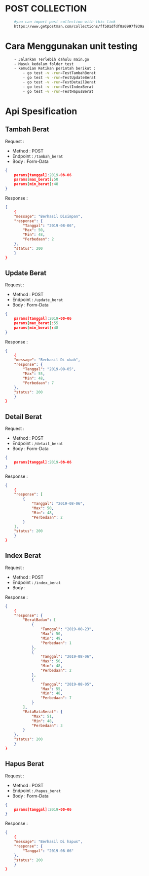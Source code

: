 # POST COLLECTION
```bash
    #you can import post collection with this link
    https://www.getpostman.com/collections/ff501dfdf0a0997f939a

```
# Cara Menggunakan unit testing
```bash
    - Jalankan Terlebih dahulu main.go
    - Masuk kedalam folder test 
    - kemudian Ketikan perintah berikut :
        - go test -v -run=TestTambahBerat
        - go test -v -run=TestUpdateBerat
        - go test -v -run=TestDetailBerat
        - go test -v -run=TestIndexBerat
        - go test -v -run=TestHapusBerat

```


# Api Spesification

## Tambah Berat

Request :
- Method : POST
- Endpoint : `/tambah_berat`
- Body :
    Form-Data
```json 
{
    params[tanggal]:2019-08-06
    params[max_berat]:50
    params[min_berat]:48
}
```

Response :

```json 
{
    {
    "message": "Berhasil Disimpan",
    "response": {
        "Tanggal": "2019-08-06",
        "Max": 50,
        "Min": 48,
        "Perbedaan": 2
    },
    "status": 200
    }
}
```

## Update Berat

Request :
- Method : POST
- Endpoint : `/update_berat`
- Body :
    Form-Data
```json 
{
    params[tanggal]:2019-08-06
    params[max_berat]:55
    params[min_berat]:48
}
```

Response :

```json 
{
    {
    "message": "Berhasil Di ubah",
    "response": {
        "Tanggal": "2019-08-05",
        "Max": 55,
        "Min": 48,
        "Perbedaan": 7
    },
    "status": 200
    }
}
```

## Detail Berat

Request :
- Method : POST
- Endpoint : `/detail_berat`
- Body :
    Form-Data
```json 
{
    params[tanggal]:2019-08-06
}
```

Response :

```json 
{
    {
    "response": [
        {
            "Tanggal": "2019-08-06",
            "Max": 50,
            "Min": 48,
            "Perbedaan": 2
        }
    ],
    "status": 200
    }
}
```

## Index Berat

Request :
- Method : POST
- Endpoint : `/index_berat`
- Body :

Response :

```json 
{
    {
    "response": {
        "BeratBadan": [
            {
                "Tanggal": "2019-08-23",
                "Max": 50,
                "Min": 49,
                "Perbedaan": 1
            },
            {
                "Tanggal": "2019-08-06",
                "Max": 50,
                "Min": 48,
                "Perbedaan": 2
            },
            {
                "Tanggal": "2019-08-05",
                "Max": 55,
                "Min": 48,
                "Perbedaan": 7
            }
        ],
        "RataRataBerat": {
            "Max": 51,
            "Min": 48,
            "Perbedaan": 3
        }
    },
    "status": 200
    }
}
```

## Hapus Berat

Request :
- Method : POST
- Endpoint : `/hapus_berat`
- Body :
    Form-Data
```json 
{
    params[tanggal]:2019-08-06
}
```

Response :

```json 
{
    {
    "message": "Berhasil Di hapus",
    "response": {
        "Tanggal": "2019-08-06"
    },
    "status": 200
    }
}
```